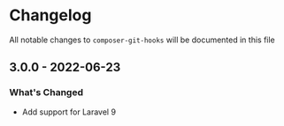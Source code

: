 # Changelog

All notable changes to `composer-git-hooks` will be documented in this file

## 3.0.0 - 2022-06-23

### What's Changed

- Add support for Laravel 9
